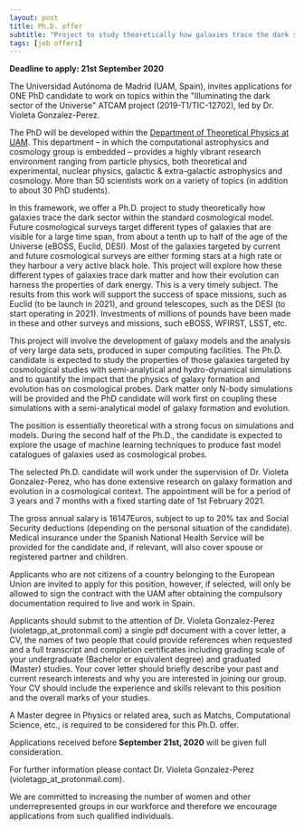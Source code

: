 ```yaml
---
layout: post
title: Ph.D. offer 
subtitle: "Project to study theoretically how galaxies trace the dark sector within the standard cosmological model"
tags: [job offers]
---
```


**Deadline to apply: 21st September 2020**

The Universidad Autónoma de Madrid (UAM, Spain), invites applications for ONE PhD candidate to work on topics within the "Illuminating the dark sector of the Universe" ATCAM project (2019-T1/TIC-12702), led by Dr. Violeta Gonzalez-Perez.

The PhD will be developed within the [Department of Theoretical Physics at UAM](https://www.uam.es/ss/Satellite/FisicaTeorica/en/home.htm). This department – in which the computational astrophysics and cosmology group is embedded – provides a highly vibrant research environment ranging from particle physics, both theoretical and experimental, nuclear physics, galactic & extra-galactic astrophysics and cosmology. More than 50 scientists work on a variety of topics (in addition to about 30 PhD students).

In this framework, we offer a Ph.D. project to study theoretically how galaxies trace the dark sector within the standard cosmological model. Future cosmological surveys target different types of galaxies that are visible for a large time span, from about a
tenth up to half of the age of the Universe (eBOSS, Euclid, DESI). Most of the galaxies targeted by current and future cosmological surveys are either forming stars at a high rate or they harbour a very active black hole. This project will explore how these different types of galaxies trace dark matter and how their evolution can harness the properties of dark energy.
This is a very timely subject. The results from this work  will support the success of space missions, such
as Euclid (to be launch in 2021), and ground telescopes, such as the DESI (to start operating in 2021).
Investments of millions of pounds have been made in these and other surveys and missions, such eBOSS, WFIRST, LSST, etc.
  
This project will involve the development of galaxy models and the analysis of very large data sets, produced in super computing facilities. The Ph.D. candidate is expected to study the properties of those galaxies targeted by cosmological studies with semi-analytical and hydro-dynamical simulations and to quantify the impact that the physics of galaxy formation and evolution has on cosmological probes. Dark matter only N-body simulations will be provided and the PhD candidate will work first on coupling these simulations with a semi-analytical model of galaxy formation and evolution. 

The position is essentially theoretical with a strong focus on simulations and models. During the second half of the Ph.D., the candidate is expected to explore the usage of machine learning techniques to produce fast model catalogues of galaxies used as cosmological probes.


The selected Ph.D. candidate will work under the supervision of Dr. Violeta Gonzalez-Perez, who has done extensive research on galaxy formation and evolution in a cosmological context. The appointment will be for a period of 3 years and 7 months with a fixed starting date of 1st February 2021.

The gross annual salary is 16147Euros, subject to up to 20% tax and Social Security deductions (depending on the personal situation of the candidate). Medical insurance under the Spanish National Health Service will be provided for the candidate and, if relevant, will also cover spouse or registered partner and children.

Applicants who are not citizens of a country belonging to the European Union are invited to apply for this position, however, if selected, will only be allowed to sign the contract with the UAM after obtaining the compulsory documentation required to live and work in Spain. 

Applicants should submit to the attention of Dr. Violeta Gonzalez-Perez (violetagp_at_protonmail.com) a single pdf document with a cover letter, a CV, the names of two people that could provide references when requested and a full transcript and completion certificates including grading scale of your undergraduate (Bachelor or equivalent degree) and graduated (Master) studies. Your cover letter should briefly describe your past and current research interests and why you are interested in joining our group. Your CV should include the experience and skills relevant to this position and the overall marks of your studies.

A Master degree in Physics or related area, such as Matchs, Computational Science, etc., is required to be considered for this Ph.D. offer.

Applications received before **September 21st, 2020** will be given full consideration.

For further information please contact Dr. Violeta Gonzalez-Perez (violetagp_at_protonmail.com).

We are committed to increasing the number of women and other underrepresented groups in our workforce and therefore we encourage applications from such qualified individuals.